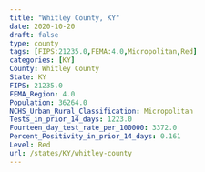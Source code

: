 ```yaml
---
title: "Whitley County, KY"
date: 2020-10-20
draft: false
type: county
tags: [FIPS:21235.0,FEMA:4.0,Micropolitan,Red]
categories: [KY]
County: Whitley County
State: KY
FIPS: 21235.0
FEMA_Region: 4.0
Population: 36264.0
NCHS_Urban_Rural_Classification: Micropolitan
Tests_in_prior_14_days: 1223.0
Fourteen_day_test_rate_per_100000: 3372.0
Percent_Positivity_in_prior_14_days: 0.161
Level: Red
url: /states/KY/whitley-county
---
```



